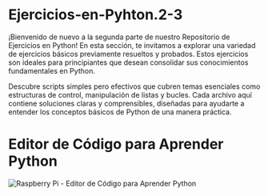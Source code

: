 # Ejercicios-en-Pyhton.2-3
¡Bienvenido de nuevo a la segunda parte de nuestro Repositorio de Ejercicios en Python! En esta sección, te invitamos a explorar una variedad de ejercicios básicos previamente resueltos y probados. Estos ejercicios son ideales para principiantes que desean consolidar sus conocimientos fundamentales en Python.

Descubre scripts simples pero efectivos que cubren temas esenciales como estructuras de control, manipulación de listas y bucles. Cada archivo aquí contiene soluciones claras y comprensibles, diseñadas para ayudarte a entender los conceptos básicos de Python de una manera práctica.

<body>
    <h1>Editor de Código para Aprender Python</h1>
    <img src="https://cdn.computerhoy.com/sites/navi.axelspringer.es/public/media/image/2023/04/raspberry-lanza-editor-codigo-aprender-python-lenguaje-ia-3008158.jpg?tf=3840x" alt="Raspberry Pi - Editor de Código para Aprender Python">
</body>
